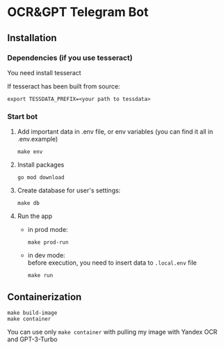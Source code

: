 # OCR&GPT Telegram Bot 

## Installation

### Dependencies (if you use tesseract)

You need install tesseract

If tesseract has been built from source:

```commandline
export TESSDATA_PREFIX=<your path to tessdata>
```

### Start bot

1. Add important data in .env file, or env variables (you can find it all in .env.example)

    ```commandline
    make env
    ```

2. Install packages

    ```commandline
    go mod download
    ```

3. Create database for user's settings:

    ```commandline
    make db
    ```

3. Run the app
    - in prod mode:

        ```commandline
        make prod-run
        ```

    - in dev mode: \
        before execution, you need to insert data to `.local.env` file

        ```commandline
        make run
        ```

## Containerization

```commandline
make build-image
make container
```

You can use only `make container` with pulling my image with Yandex OCR and GPT-3-Turbo
